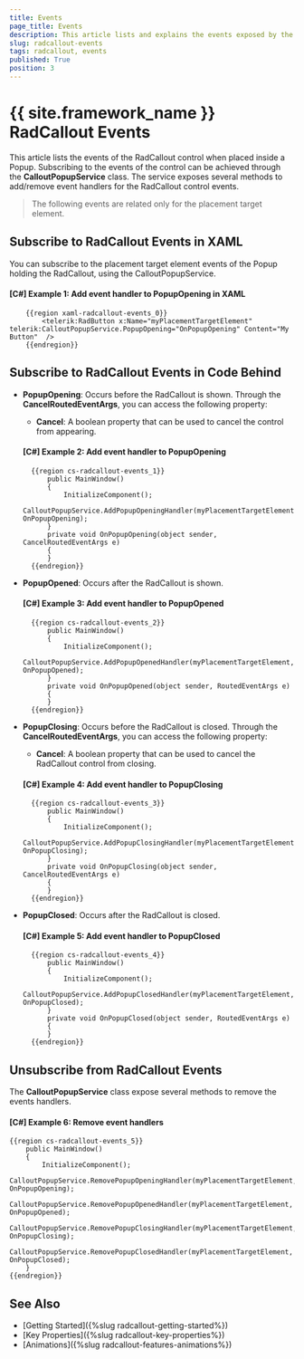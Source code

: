 ```yaml
---
title: Events
page_title: Events
description: This article lists and explains the events exposed by the RadCallout control.
slug: radcallout-events
tags: radcallout, events
published: True
position: 3
---
```


# {{ site.framework_name }} RadCallout Events

This article lists the events of the RadCallout control when placed inside a Popup. Subscribing to the events of the control can be achieved through the __CalloutPopupService__ class. The service exposes several methods to add/remove event handlers for the RadCallout control events. 

> The following events are related only for the placement target element.

## Subscribe to RadCallout Events in XAML

You can subscribe to the placement target element events of the Popup holding the RadCallout, using the CalloutPopupService.

#### __[C#] Example 1: Add event handler to PopupOpening in XAML__
		{{region xaml-radcallout-events_0}}			
			<telerik:RadButton x:Name="myPlacementTargetElement" telerik:CalloutPopupService.PopupOpening="OnPopupOpening" Content="My Button"  />
		{{endregion}}

## Subscribe to RadCallout Events in Code Behind

* **PopupOpening**: Occurs before the RadCallout is shown. Through the __CancelRoutedEventArgs__, you can access the following property:

	* **Cancel**: A boolean property that can be used to cancel the control from appearing. 

	#### __[C#] Example 2: Add event handler to PopupOpening__
		{{region cs-radcallout-events_1}}			
			public MainWindow()
			{
				InitializeComponent();
				CalloutPopupService.AddPopupOpeningHandler(myPlacementTargetElement, OnPopupOpening);
			}						
			private void OnPopupOpening(object sender, CancelRoutedEventArgs e)
			{						
			}
		{{endregion}}

* **PopupOpened**: Occurs after the RadCallout is shown.

	#### __[C#] Example 3: Add event handler to PopupOpened__
		{{region cs-radcallout-events_2}}
			public MainWindow()
			{
				InitializeComponent();
				CalloutPopupService.AddPopupOpenedHandler(myPlacementTargetElement, OnPopupOpened);
			}
			private void OnPopupOpened(object sender, RoutedEventArgs e)
			{						
			}
		{{endregion}}
		
* **PopupClosing**: Occurs before the RadCallout is closed. Through the __CancelRoutedEventArgs__, you can access the following property:

	* **Cancel**: A boolean property that can be used to cancel the RadCallout control from closing. 

	#### __[C#] Example 4: Add event handler to PopupClosing__
		{{region cs-radcallout-events_3}}
			public MainWindow()
			{
				InitializeComponent();
				CalloutPopupService.AddPopupClosingHandler(myPlacementTargetElement, OnPopupClosing);
			}
			private void OnPopupClosing(object sender, CancelRoutedEventArgs e)
			{						
			}
		{{endregion}}

* **PopupClosed**: Occurs after the RadCallout is closed.

	#### __[C#] Example 5: Add event handler to PopupClosed__
		{{region cs-radcallout-events_4}}
			public MainWindow()
			{
				InitializeComponent();
				CalloutPopupService.AddPopupClosedHandler(myPlacementTargetElement, OnPopupClosed);
			}
			private void OnPopupClosed(object sender, RoutedEventArgs e)
			{						
			}
		{{endregion}}
		
## Unsubscribe from RadCallout Events

The __CalloutPopupService__ class expose several methods to remove the events handlers.

#### __[C#] Example 6: Remove event handlers__
	{{region cs-radcallout-events_5}}
		public MainWindow()
		{
			InitializeComponent();
			CalloutPopupService.RemovePopupOpeningHandler(myPlacementTargetElement, OnPopupOpening);
			CalloutPopupService.RemovePopupOpenedHandler(myPlacementTargetElement, OnPopupOpened);
			CalloutPopupService.RemovePopupClosingHandler(myPlacementTargetElement, OnPopupClosing);				
			CalloutPopupService.RemovePopupClosedHandler(myPlacementTargetElement, OnPopupClosed);
		}			
	{{endregion}}

## See Also

* [Getting Started]({%slug radcallout-getting-started%})
* [Key Properties]({%slug radcallout-key-properties%})
* [Animations]({%slug radcallout-features-animations%})
